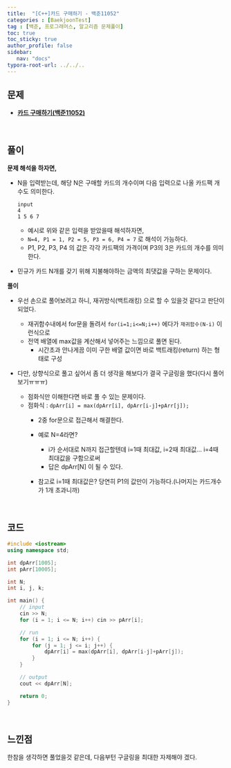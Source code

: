 ```yaml
---
title:  "[C++]카드 구매하기 - 백준11052"
categories : [BaekjoonTest]
tag : [백준, 프로그래머스, 알고리즘 문제풀이]
toc: true
toc_sticky: true
author_profile: false
sidebar:
   nav: "docs"
typora-root-url: ../../..
---
```




## 문제

* **[카드 구매하기(백준11052)](https://www.acmicpc.net/problem/11052)**

<br>

## 풀이

**문제 해석을 하자면,**

* N을 입력받는데, 해당 N은 구매할 카드의 개수이며 다음 입력으로 나올 카드팩 개수도 의미한다.

  ```
  input
  4
  1 5 6 7
  ```

  * 예시로 위와 같은 입력을 받았을때 해석하자면,
  * `N=4, P1 = 1, P2 = 5, P3 = 6, P4 = 7` 로 해석이 가능하다.
  * P1, P2, P3, P4 의 값은 각각 카드팩의 가격이며 P3의 3은 카드의 개수를 의미한다.

* 민규가 카드 N개를 갖기 위해 지불해야하는 금액의 최댓값을 구하는 문제이다.



**풀이**

* 우선 손으로 풀어보려고 하니, 재귀방식(백트래킹) 으로 할 수 있을것 같다고 판단이 되었다.
  * 재귀함수내에서 for문을 돌려서 `for(i=1;i<=N;i++)` 에다가 `재귀함수(N-i)` 이런식으로
  * 전역 배열에 max값을 계산해서 넣어주는 느낌으로 풀면 된다.
    * 시간초과 안나게끔 이미 구한 배열 값이면 바로 백트래킹(return) 하는 형태로 구성

* 다만, 상향식으로 풀고 싶어서 좀 더 생각을 해보다가 결국 구글링을 했다(다시 풀어보기ㅠㅠㅠ)
  * 점화식만 이해한다면 바로 풀 수 있는 문제이다.
  * 점화식 : `dpArr[i] = max(dpArr[i], dpArr[i-j]+pArr[j]);`
    * 2중 for문으로 접근해서 해결한다.
    * 예로 N=4라면? 
      * i가 순서대로 N까지 접근할텐데 i=1때 최대값, i=2때 최대값... i=4때 최대값을 구함으로써
      * 답은 dpArr[N] 이 될 수 있다.

    * 참고로 i=1때 최대값은? 당연히 P1의 값만이 가능하다.(나머지는 카드개수가 1개 초과니까)





<br>

## 코드

```c++
#include <iostream>
using namespace std;

int dpArr[1005];
int pArr[10005];

int N;
int i, j, k;

int main() {
	// input
	cin >> N;
	for (i = 1; i <= N; i++) cin >> pArr[i];

	// run
	for (i = 1; i <= N; i++) {
		for (j = 1; j <= i; j++) {
			dpArr[i] = max(dpArr[i], dpArr[i-j]+pArr[j]);
		}
	}

	// output
	cout << dpArr[N];

	return 0;
}
```

<br>

## 느낀점

한참을 생각하면 풀었을것 같은데, 다음부턴 구글링을 최대한 자제해야 겠다.
